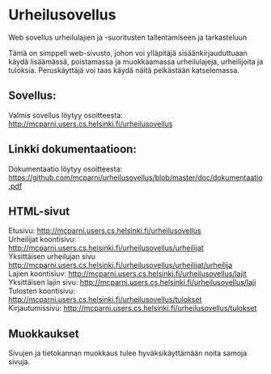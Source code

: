 # Urheilusovellus
Web sovellus urheilulajien ja -suoritusten tallentamiseen ja tarkasteluun 

Tämä on simppeli web-sivusto, johon voi ylläpitäjä sisäänkirjauduttuaan käydä lisäämässä, poistamassa ja muokkaamassa urheilulajeja, urheilijoita ja tuloksia. Peruskäyttäjä voi taas käydä näitä pelkästään katselemassa.

## Sovellus:
Valmis sovellus löytyy osoitteesta: 
<a href="http://mcparni.users.cs.helsinki.fi/urheilusovellus" target="_blank">http://mcparni.users.cs.helsinki.fi/urheilusovellus</a>

## Linkki dokumentaatioon:
Dokumentaatio löytyy osoitteesta:
<a href="https://github.com/mcparni/urheilusovellus/blob/master/doc/dokumentaatio.pdf" target="_blank">https://github.com/mcparni/urheilusovellus/blob/master/doc/dokumentaatio.pdf</a>

## HTML-sivut
Etusivu: http://mcparni.users.cs.helsinki.fi/urheilusovellus <br/>
Urheilijat koontisivu: http://mcparni.users.cs.helsinki.fi/urheilusovellus/urheilijat <br/>
Yksittäisen urheilujan sivu http://mcparni.users.cs.helsinki.fi/urheilusovellus/urheilijat/urheilija <br/>
Lajien koontisiuv: http://mcparni.users.cs.helsinki.fi/urheilusovellus/lajit <br/>
Yksittäisen lajin sivu: http://mcparni.users.cs.helsinki.fi/urheilusovellus/laji <br/>
Tulosten koontisivu: http://mcparni.users.cs.helsinki.fi/urheilusovellus/tulokset <br/>
Kirjautumissivu: http://mcparni.users.cs.helsinki.fi/urheilusovellus/tulokset <br/>

## Muokkaukset
Sivujen ja tietokannan muokkaus tulee hyväksikäyttämään noita samoja sivuja.

